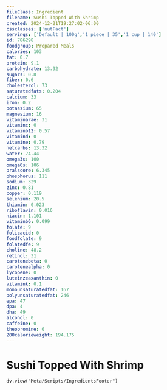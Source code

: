 ```yaml
---
fileClass: Ingredient
filename: Sushi Topped With Shrimp
created: 2024-12-21T19:27:02-06:00
cssclasses: ['nutFact']
servings: ['Default | 100g','1 piece | 35','1 cup | 140']
id: 786298
foodgroup: Prepared Meals
calories: 103
fat: 0.7
protein: 9.1
carbohydrate: 13.92
sugars: 0.8
fiber: 0.6
cholesterol: 73
saturatedfats: 0.204
calcium: 33
iron: 0.2
potassium: 65
magnesium: 16
vitaminarae: 31
vitaminc: 0
vitaminb12: 0.57
vitamind: 0
vitamine: 0.79
netcarbs: 13.32
water: 74.44
omega3s: 100
omega6s: 106
pralscore: 6.345
phosphorus: 111
sodium: 329
zinc: 0.81
copper: 0.119
selenium: 20.5
thiamin: 0.023
riboflavin: 0.016
niacin: 1.101
vitaminb6: 0.099
folate: 9
folicacid: 0
foodfolate: 9
folatedfe: 9
choline: 48.2
retinol: 31
carotenebeta: 0
carotenealpha: 0
lycopene: 0
luteinzeaxanthin: 0
vitamink: 0.1
monounsaturatedfat: 167
polyunsaturatedfat: 246
epa: 47
dpa: 4
dha: 49
alcohol: 0
caffeine: 0
theobromine: 0
200calorieweight: 194.175
---
```


# Sushi Topped With Shrimp

```dataviewjs
dv.view("Meta/Scripts/IngredientsFooter")
```